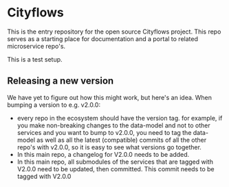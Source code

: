 # Cityflows
This is the entry repository for the open source Cityflows project. This repo serves as a starting place for documentation and a portal to related microservice repo's.

This is a test setup. 

## Releasing a new version
We have yet to figure out how this might work, but here's an idea. When bumping a version to e.g. v2.0.0:
- every repo in the ecosystem should have the version tag. for example, if you make non-breaking changes to the data-model and not to other services and you want to bump to v2.0.0, you need to tag the data-model as well as all the latest (compatible) commits of all the other repo's with v2.0.0, so it is easy to see what versions go together.
- In this main repo, a changelog for V2.0.0 needs to be added. 
- In this main repo, all submodules of the services that are tagged with V2.0.0 need to be updated, then committed. This commit needs to be tagged with V2.0.0